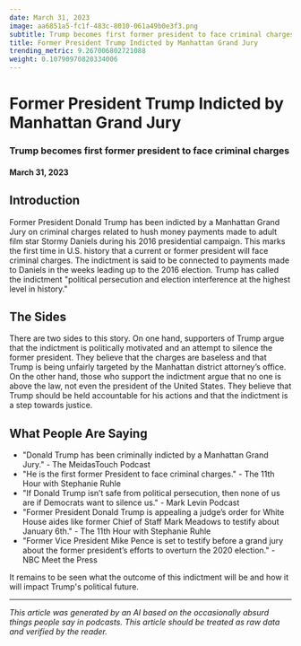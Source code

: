 ```yaml
---
date: March 31, 2023
image: aa6851a5-fc1f-483c-8010-061a49b0e3f3.png
subtitle: Trump becomes first former president to face criminal charges
title: Former President Trump Indicted by Manhattan Grand Jury
trending_metric: 9.267006802721088
weight: 0.10790970820334006
---
```

# Former President Trump Indicted by Manhattan Grand Jury
### Trump becomes first former president to face criminal charges
#### March 31, 2023

## Introduction
Former President Donald Trump has been indicted by a Manhattan Grand Jury on criminal charges related to hush money payments made to adult film star Stormy Daniels during his 2016 presidential campaign. This marks the first time in U.S. history that a current or former president will face criminal charges. The indictment is said to be connected to payments made to Daniels in the weeks leading up to the 2016 election. Trump has called the indictment "political persecution and election interference at the highest level in history." 

## The Sides
There are two sides to this story. On one hand, supporters of Trump argue that the indictment is politically motivated and an attempt to silence the former president. They believe that the charges are baseless and that Trump is being unfairly targeted by the Manhattan district attorney’s office. On the other hand, those who support the indictment argue that no one is above the law, not even the president of the United States. They believe that Trump should be held accountable for his actions and that the indictment is a step towards justice.

## What People Are Saying
- "Donald Trump has been criminally indicted by a Manhattan Grand Jury." - The MeidasTouch Podcast
- "He is the first former President to face criminal charges." - The 11th Hour with Stephanie Ruhle
- "If Donald Trump isn’t safe from political persecution, then none of us are if Democrats want to silence us." - Mark Levin Podcast
- "Former President Donald Trump is appealing a judge’s order for White House aides like former Chief of Staff Mark Meadows to testify about January 6th." - The 11th Hour with Stephanie Ruhle
- "Former Vice President Mike Pence is set to testify before a grand jury about the former president’s efforts to overturn the 2020 election." - NBC Meet the Press

It remains to be seen what the outcome of this indictment will be and how it will impact Trump's political future.

 --- 

*This article was generated by an AI based on the occasionally absurd things people say in podcasts. This article should be treated as raw data and verified by the reader.*